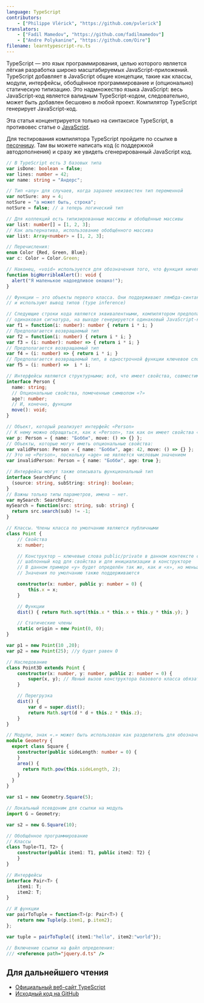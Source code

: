 ```yaml
---
language: TypeScript
contributors:
    - ["Philippe Vlérick", "https://github.com/pvlerick"]
translators:
    - ["Fadil Mamedov", "https://github.com/fadilmamedov"]
    - ["Andre Polykanine", "https://github.com/Oire"]
filename: learntypescript-ru.ts
---
```


TypeScript — это язык программирования, целью которого является лёгкая разработка широко масштабируемых JavaScript-приложений.
TypeScript добавляет в JavaScript общие концепции, такие как классы, модули, интерфейсы, обобщённое программирование и (опционально) статическую типизацию.
Это надмножество языка JavaScript: весь JavaScript-код является валидным TypeScript-кодом, следовательно, может быть добавлен бесшовно в любой проект.
Компилятор TypeScript генерирует JavaScript-код.

Эта статья концентрируется только на синтаксисе TypeScript, в противовес статье о [JavaScript](../javascript-ru/).

Для тестирования компилятора TypeScript пройдите по ссылке в [песочницу](https://www.typescriptlang.org/Playground).
Там вы можете написать код (с поддержкой автодополнения) и сразу же увидеть сгенерированный JavaScript код.

```ts
// В TypeScript есть 3 базовых типа
var isDone: boolean = false;
var lines: number = 42;
var name: string = "Андерс";

// Тип «any» для случаев, когда заранее неизвестен тип переменной
var notSure: any = 4;
notSure = "а может быть, строка";
notSure = false; // а теперь логический тип

// Для коллекций есть типизированные массивы и обобщённые массивы
var list: number[] = [1, 2, 3];
// Как альтернатива, использование обобщённого массива
var list: Array<number> = [1, 2, 3];

// Перечисления:
enum Color {Red, Green, Blue};
var c: Color = Color.Green;

// Наконец, «void» используется для обозначения того, что функция ничего не возвращает
function bigHorribleAlert(): void {
  alert("Я маленькое надоедливое окошко!");
}

// Функции — это объекты первого класса. Они поддерживают лямбда-синтаксис (=>)
// и используют вывод типов (type inference)

// Следующие строки кода являются эквивалентными, компилятором предполагается
// одинаковая сигнатура, на выходе генерируется одинаковый JavaScript-код
var f1 = function(i: number): number { return i * i; }
// Предполагается возвращаемый тип
var f2 = function(i: number) { return i * i; }
var f3 = (i: number): number => { return i * i; }
// Предполагается возвращаемый тип
var f4 = (i: number) => { return i * i; }
// Предполагается возвращаемый тип, в однострочной функции ключевое слово «return» не нужно
var f5 = (i: number) =>  i * i;

// Интерфейсы являются структурными; всё, что имеет свойства, совместимо с интерфейсом
interface Person {
  name: string;
  // Опциональные свойства, помеченные символом «?»
  age?: number;
  // И, конечно, функции
  move(): void;
}

// Объект, который реализует интерфейс «Person»
// К нему можно обращаться, как к «Person», так как он имеет свойства «name» и «move»
var p: Person = { name: "Бобби", move: () => {} };
// Объекты, которые могут иметь опциональные свойства:
var validPerson: Person = { name: "Бобби", age: 42, move: () => {} };
// Это не «Person», поскольку «age» не является числовым значением
var invalidPerson: Person = { name: "Бобби", age: true };

// Интерфейсы могут также описывать функциональный тип
interface SearchFunc {
  (source: string, subString: string): boolean;
}
// Важны только типы параметров, имена — нет.
var mySearch: SearchFunc;
mySearch = function(src: string, sub: string) {
  return src.search(sub) != -1;
}

// Классы. Члены класса по умолчанию являются публичными
class Point {
    // Свойства
    x: number;

    // Конструктор — ключевые слова public/private в данном контексте сгенерируют
    // шаблонный код для свойства и для инициализации в конструкторе
    // В данном примере «y» будет определён так же, как и «x», но меньшим количеством кода
    // Значения по умолчанию также поддерживаются

    constructor(x: number, public y: number = 0) {
        this.x = x;
    }

    // Функции
    dist() { return Math.sqrt(this.x * this.x + this.y * this.y); }

    // Статические члены
    static origin = new Point(0, 0);
}

var p1 = new Point(10 ,20);
var p2 = new Point(25); //y будет равен 0

// Наследование
class Point3D extends Point {
    constructor(x: number, y: number, public z: number = 0) {
        super(x, y); // Явный вызов конструктора базового класса обязателен
    }

    // Перегрузка
    dist() {
        var d = super.dist();
        return Math.sqrt(d * d + this.z * this.z);
    }
}

// Модули, знак «.» может быть использован как разделитель для обозначения подмодулей
module Geometry {
  export class Square {
    constructor(public sideLength: number = 0) {
    }
    area() {
      return Math.pow(this.sideLength, 2);
    }
  }
}

var s1 = new Geometry.Square(5);

// Локальный псевдоним для ссылки на модуль
import G = Geometry;

var s2 = new G.Square(10);

// Обобщённое программирование
// Классы
class Tuple<T1, T2> {
    constructor(public item1: T1, public item2: T2) {
    }
}

// Интерфейсы
interface Pair<T> {
    item1: T;
    item2: T;
}

// И функции
var pairToTuple = function<T>(p: Pair<T>) {
    return new Tuple(p.item1, p.item2);
};

var tuple = pairToTuple({ item1:"hello", item2:"world"});

// Включение ссылки на файл определения:
/// <reference path="jquery.d.ts" />
```

## Для дальнейшего чтения

* [Официальный веб-сайт TypeScript](https://www.typescriptlang.org/)
* [Исходный код на GitHub](https://github.com/microsoft/TypeScript)
